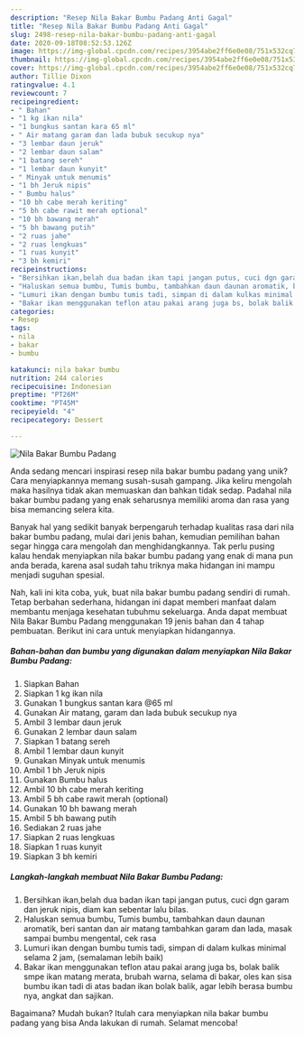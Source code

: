 ```yaml
---
description: "Resep Nila Bakar Bumbu Padang Anti Gagal"
title: "Resep Nila Bakar Bumbu Padang Anti Gagal"
slug: 2498-resep-nila-bakar-bumbu-padang-anti-gagal
date: 2020-09-18T08:52:53.126Z
image: https://img-global.cpcdn.com/recipes/3954abe2ff6e0e08/751x532cq70/nila-bakar-bumbu-padang-foto-resep-utama.jpg
thumbnail: https://img-global.cpcdn.com/recipes/3954abe2ff6e0e08/751x532cq70/nila-bakar-bumbu-padang-foto-resep-utama.jpg
cover: https://img-global.cpcdn.com/recipes/3954abe2ff6e0e08/751x532cq70/nila-bakar-bumbu-padang-foto-resep-utama.jpg
author: Tillie Dixon
ratingvalue: 4.1
reviewcount: 7
recipeingredient:
- " Bahan"
- "1 kg ikan nila"
- "1 bungkus santan kara 65 ml"
- " Air matang garam dan lada bubuk secukup nya"
- "3 lembar daun jeruk"
- "2 lembar daun salam"
- "1 batang sereh"
- "1 lembar daun kunyit"
- " Minyak untuk menumis"
- "1 bh Jeruk nipis"
- " Bumbu halus"
- "10 bh cabe merah keriting"
- "5 bh cabe rawit merah optional"
- "10 bh bawang merah"
- "5 bh bawang putih"
- "2 ruas jahe"
- "2 ruas lengkuas"
- "1 ruas kunyit"
- "3 bh kemiri"
recipeinstructions:
- "Bersihkan ikan,belah dua badan ikan tapi jangan putus, cuci dgn garam dan jeruk nipis, diam kan sebentar lalu bilas."
- "Haluskan semua bumbu, Tumis bumbu, tambahkan daun daunan aromatik, beri santan dan air matang tambahkan garam dan lada, masak sampai bumbu mengental, cek rasa"
- "Lumuri ikan dengan bumbu tumis tadi, simpan di dalam kulkas minimal selama 2 jam, (semalaman lebih baik)"
- "Bakar ikan menggunakan teflon atau pakai arang juga bs, bolak balik smpe ikan matang merata, brubah warna, selama di bakar, oles kan sisa bumbu ikan tadi di atas badan ikan bolak balik, agar lebih berasa bumbu nya, angkat dan sajikan."
categories:
- Resep
tags:
- nila
- bakar
- bumbu

katakunci: nila bakar bumbu 
nutrition: 244 calories
recipecuisine: Indonesian
preptime: "PT26M"
cooktime: "PT45M"
recipeyield: "4"
recipecategory: Dessert

---
```



![Nila Bakar Bumbu Padang](https://img-global.cpcdn.com/recipes/3954abe2ff6e0e08/751x532cq70/nila-bakar-bumbu-padang-foto-resep-utama.jpg)

Anda sedang mencari inspirasi resep nila bakar bumbu padang yang unik? Cara menyiapkannya memang susah-susah gampang. Jika keliru mengolah maka hasilnya tidak akan memuaskan dan bahkan tidak sedap. Padahal nila bakar bumbu padang yang enak seharusnya memiliki aroma dan rasa yang bisa memancing selera kita.



Banyak hal yang sedikit banyak berpengaruh terhadap kualitas rasa dari nila bakar bumbu padang, mulai dari jenis bahan, kemudian pemilihan bahan segar hingga cara mengolah dan menghidangkannya. Tak perlu pusing kalau hendak menyiapkan nila bakar bumbu padang yang enak di mana pun anda berada, karena asal sudah tahu triknya maka hidangan ini mampu menjadi suguhan spesial.


Nah, kali ini kita coba, yuk, buat nila bakar bumbu padang sendiri di rumah. Tetap berbahan sederhana, hidangan ini dapat memberi manfaat dalam membantu menjaga kesehatan tubuhmu sekeluarga. Anda dapat membuat Nila Bakar Bumbu Padang menggunakan 19 jenis bahan dan 4 tahap pembuatan. Berikut ini cara untuk menyiapkan hidangannya.

<!--inarticleads1-->

##### Bahan-bahan dan bumbu yang digunakan dalam menyiapkan Nila Bakar Bumbu Padang:

1. Siapkan  Bahan
1. Siapkan 1 kg ikan nila
1. Gunakan 1 bungkus santan kara @65 ml
1. Gunakan  Air matang, garam dan lada bubuk secukup nya
1. Ambil 3 lembar daun jeruk
1. Gunakan 2 lembar daun salam
1. Siapkan 1 batang sereh
1. Ambil 1 lembar daun kunyit
1. Gunakan  Minyak untuk menumis
1. Ambil 1 bh Jeruk nipis
1. Gunakan  Bumbu halus
1. Ambil 10 bh cabe merah keriting
1. Ambil 5 bh cabe rawit merah (optional)
1. Gunakan 10 bh bawang merah
1. Ambil 5 bh bawang putih
1. Sediakan 2 ruas jahe
1. Siapkan 2 ruas lengkuas
1. Siapkan 1 ruas kunyit
1. Siapkan 3 bh kemiri




<!--inarticleads2-->

##### Langkah-langkah membuat Nila Bakar Bumbu Padang:

1. Bersihkan ikan,belah dua badan ikan tapi jangan putus, cuci dgn garam dan jeruk nipis, diam kan sebentar lalu bilas.
1. Haluskan semua bumbu, Tumis bumbu, tambahkan daun daunan aromatik, beri santan dan air matang tambahkan garam dan lada, masak sampai bumbu mengental, cek rasa
1. Lumuri ikan dengan bumbu tumis tadi, simpan di dalam kulkas minimal selama 2 jam, (semalaman lebih baik)
1. Bakar ikan menggunakan teflon atau pakai arang juga bs, bolak balik smpe ikan matang merata, brubah warna, selama di bakar, oles kan sisa bumbu ikan tadi di atas badan ikan bolak balik, agar lebih berasa bumbu nya, angkat dan sajikan.




Bagaimana? Mudah bukan? Itulah cara menyiapkan nila bakar bumbu padang yang bisa Anda lakukan di rumah. Selamat mencoba!

